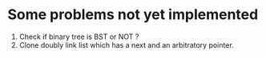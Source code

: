 # Some problems not yet implemented

1. Check if binary tree is BST or NOT ?
2. Clone doubly link list which has a next and an arbitratory pointer.